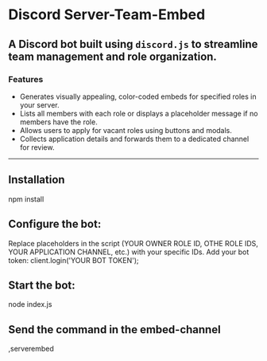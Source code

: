 # Discord Server-Team-Embed  

A Discord bot built using `discord.js` to streamline team management and role organization.
---
### **Features**  
   - Generates visually appealing, color-coded embeds for specified roles in your server.  
   - Lists all members with each role or displays a placeholder message if no members have the role.  
   - Allows users to apply for vacant roles using buttons and modals.  
   - Collects application details and forwards them to a dedicated channel for review.  
---

## Installation  

npm install  

## Configure the bot:

Replace placeholders in the script (YOUR OWNER ROLE ID, OTHE ROLE IDS, YOUR APPLICATION CHANNEL, etc.) with your specific IDs.
Add your bot token:
client.login('YOUR BOT TOKEN');  

## Start the bot:

node index.js

## Send the command in the embed-channel

,serverembed
